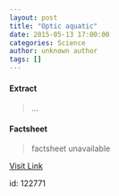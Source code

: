 ```yaml
---
layout: post
title: "Optic aquatic"
date: 2015-05-13 17:00:00
categories: Science
author: unknown author
tags: []
---
```



#### Extract
>...

#### Factsheet
>factsheet unavailable

[Visit Link](http://feeds.newscientist.com/c/749/f/10896/s/4648c015/sc/3/l/0L0Snewscientist0N0Carticle0Cmg22630A2110B50A0A0Eoptic0Eaquatic0Bhtml0Dcmpid0FRSS0QNSNS0Q20A120EGLOBAL0Qmagcontents/story01.htm)

id:  122771
